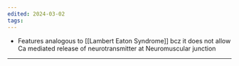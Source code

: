 ```yaml
---
edited: 2024-03-02
tags:
---
```

- Features analogous to [[Lambert Eaton Syndrome]] bcz it does not allow Ca mediated release of neurotransmitter at Neuromuscular junction 

---

